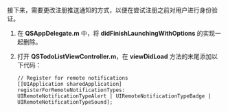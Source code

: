 
接下来，需要更改注册推送通知的方式，以便在尝试注册之前对用户进行身份验证。

1. 在 **QSAppDelegate.m** 中，将 **didFinishLaunchingWithOptions** 的实现一起删除。

2. 打开 **QSTodoListViewController.m**，在 **viewDidLoad** 方法的末尾添加以下代码：
	
	```
	// Register for remote notifications
	[[UIApplication sharedApplication] registerForRemoteNotificationTypes:
	UIRemoteNotificationTypeAlert | UIRemoteNotificationTypeBadge | UIRemoteNotificationTypeSound];
	```

<!---HONumber=71-->